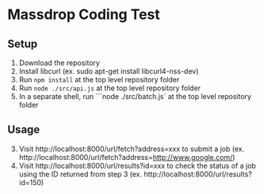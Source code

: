 # Massdrop Coding Test

## Setup
1. Download the repository
2. Install libcurl (ex. sudo apt-get install libcurl4-nss-dev)
3. Run ```npm install``` at the top level repository folder
1. Run ```node ./src/api.js``` at the top level repository folder
2. In a separate shell, run ```node ./src/batch.js` at the top level repository folder

## Usage
3. Visit http://localhost:8000/url/fetch?address=xxx to submit a job (ex. http://localhost:8000/url/fetch?address=http://www.google.com/)
4. Visit http://localhost:8000/url/results?id=xxx to check the status of a job using the ID returned from step 3 (ex. http://localhost:8000/url/results?id=150)

